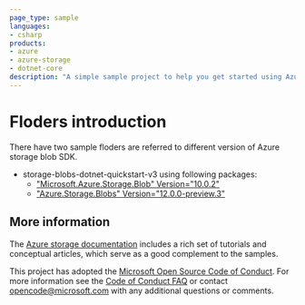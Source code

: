 ```yaml
---
page_type: sample
languages:
- csharp
products:
- azure
- azure-storage
- dotnet-core
description: "A simple sample project to help you get started using Azure Storage with .NET Core and C# as the development language."
---
```


# Floders introduction
There have two sample floders are referred to different version of Azure storage blob SDK.
* storage-blobs-dotnet-quickstart-v3 using following packages:
    - ["Microsoft.Azure.Storage.Blob" Version="10.0.2"](https://www.nuget.org/packages/Microsoft.Azure.Storage.Blob/)
    - ["Azure.Storage.Blobs" Version="12.0.0-preview.3"](https://www.nuget.org/packages/Azure.Storage.Blobs/)

## More information

The [Azure storage documentation](https://docs.microsoft.com/azure/storage/) includes a rich set of tutorials and conceptual articles, which serve as a good complement to the samples.

This project has adopted the [Microsoft Open Source Code of Conduct](https://opensource.microsoft.com/codeofconduct/).
For more information see the [Code of Conduct FAQ](https://opensource.microsoft.com/codeofconduct/faq/) or
contact [opencode@microsoft.com](mailto:opencode@microsoft.com) with any additional questions or comments.
